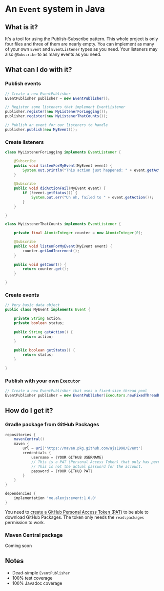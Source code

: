 # An `Event` system in Java

## What is it?

It's a tool for using the Publish-Subscribe pattern.
This whole project is only four files and three of them are nearly empty.
You can implement as many of your own `Event` and `EventListener` types as you need.
Your listeners may also `@Subscribe` to as many events as you need.

## What can I do with it?

### Publish events

```java
// Create a new EventPublisher
EventPublisher publisher = new EventPublisher();

// Register some listeners that implement EventListener
publisher.register(new MyListenerForLogging());
publisher.register(new MyListenerThatCounts());

// Publish an event for our listeners to handle
publisher.publish(new MyEvent());
```

### Create listeners

```java
class MyListenerForLogging implements EventListener {

    @Subscribe
    public void listenForMyEvent(MyEvent event) {
        System.out.println("This action just happened: " + event.getAction());
    }
    
    @Subscribe
    public void didActionFail(MyEvent event) {
        if (!event.getStatus()) {
            System.out.err("Uh oh, failed to " + event.getAction());
        }
    }

}

class MyListenerThatCounts implements EventListener {

    private final AtomicInteger counter = new AtomicInteger(0);

    @Subscribe
    public void listenForMyEvent(MyEvent event) {
        counter.getAndIncrement();
    }
    
    public void getCount() {
        return counter.get();
    }

}
```

### Create events

```java
// Very basic data object
public class MyEvent implements Event {

    private String action;
    private boolean status;
    
    public String getAction() {
        return action;
    }
    
    public boolean getStatus() {
        return status;
    }

}
```

### Publish with your own `Executor`
```java
// Create a new EventPublisher that uses a fixed-size thread pool
EventPublisher publisher = new EventPublisher(Executors.newFixedThreadPool(4));
```

## How do I get it?

### Gradle package from GitHub Packages

```gradle
repositories {
    mavenCentral()
    maven {
        url = uri('https://maven.pkg.github.com/ajs1998/Event')
        credentials {
            username = {YOUR GITHUB USERNAME}
            // This is a PAT (Personal Access Token) that only has permission to read/download public GitHub Packages.
            // This is not the actual password for the account.
            password = {YOUR GITHUB PAT}
        }
    }
}
```

```gradle
dependencies {
    implementation 'me.alexjs:event:1.0.0'
}
```

You need to <a href="https://github.com/settings/tokens">create a GitHub Personal Access Token (PAT)</a> to be able to
download GitHub Packages. The token only needs the `read:packages` permission to work.

### Maven Central package

Coming soon

## Notes

- Dead-simple `EventPublisher`
- 100% test coverage
- 100% Javadoc coverage
